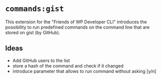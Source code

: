 # `commands:gist`

This extension for the "Friends of WP Developer CLI" introduces the possibility to run predefined commands on the command line that are stored on gist (by GitHub). 

## Ideas

- Add GitHub users to the list
- store a hash of the command and check if it changed
- introduce parameter that allows to run command without asking [y/n]

